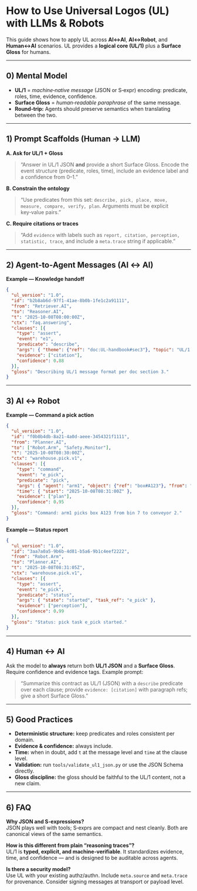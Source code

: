 # How to Use Universal Logos (UL) with LLMs & Robots

This guide shows how to apply UL across **AI↔AI**, **AI↔Robot**, and **Human↔AI** scenarios. UL provides a **logical core (UL/1)** plus a **Surface Gloss** for humans.

---

## 0) Mental Model

- **UL/1** = *machine‑native message* (JSON or S‑expr) encoding: predicate, roles, time, evidence, confidence.
- **Surface Gloss** = *human‑readable paraphrase* of the same message.
- **Round‑trip:** Agents should preserve semantics when translating between the two.

---

## 1) Prompt Scaffolds (Human → LLM)

**A. Ask for UL/1 + Gloss**

> “Answer in UL/1 JSON **and** provide a short Surface Gloss. Encode the event structure (predicate, roles, time), include an evidence label and a confidence from 0–1.”

**B. Constrain the ontology**

> “Use predicates from this set: `describe, pick, place, move, measure, compare, verify, plan`. Arguments must be explicit key‑value pairs.”

**C. Require citations or traces**

> “Add `evidence` with labels such as `report, citation, perception, statistic, trace`, and include a `meta.trace` string if applicable.”

---

## 2) Agent‑to‑Agent Messages (AI ↔ AI)

**Example — Knowledge handoff**

```json
{
  "ul_version": "1.0",
  "id": "b2b8ab6d-97f1-41ae-8b0b-1fe1c2a91111",
  "from": "Retriever.AI",
  "to": "Reasoner.AI",
  "t": "2025-10-08T08:00:00Z",
  "ctx": "faq.answering",
  "clauses": [{
    "type": "assert",
    "event": "e1",
    "predicate": "describe",
    "args": { "theme": {"ref": "doc:UL-handbook#sec3"}, "topic": "UL/1 message format" },
    "evidence": ["citation"],
    "confidence": 0.88
  }],
  "gloss": "Describing UL/1 message format per doc section 3."
}
```

---

## 3) AI ↔ Robot

**Example — Command a pick action**

```json
{
  "ul_version": "1.0",
  "id": "f0b0b4db-8a21-4a0d-aeee-3454321f1111",
  "from": "Planner.AI",
  "to": ["Robot.Arm", "Safety.Monitor"],
  "t": "2025-10-08T08:30:00Z",
  "ctx": "warehouse.pick.v1",
  "clauses": [{
    "type": "command",
    "event": "e_pick",
    "predicate": "pick",
    "args": { "agent": "arm1", "object": {"ref": "box#A123"}, "from": "bin#7", "to": "conveyor#2" },
    "time": { "start": "2025-10-08T08:31:00Z" },
    "evidence": ["plan"],
    "confidence": 0.95
  }],
  "gloss": "Command: arm1 picks box A123 from bin 7 to conveyor 2."
}
```

**Example — Status report**

```json
{
  "ul_version": "1.0",
  "id": "3aa7a0a5-9b6b-4d81-b5a6-9b1c4eef2222",
  "from": "Robot.Arm",
  "to": "Planner.AI",
  "t": "2025-10-08T08:31:05Z",
  "ctx": "warehouse.pick.v1",
  "clauses": [{
    "type": "assert",
    "event": "e_pick",
    "predicate": "status",
    "args": { "state": "started", "task_ref": "e_pick" },
    "evidence": ["perception"],
    "confidence": 0.99
  }],
  "gloss": "Status: pick task e_pick started."
}
```

---

## 4) Human ↔ AI

Ask the model to **always** return both **UL/1 JSON** and a **Surface Gloss**. Require confidence and evidence tags. Example prompt:

> “Summarize this contract as UL/1 (JSON) with a `describe` predicate over each clause; provide `evidence: [citation]` with paragraph refs; give a short Surface Gloss.”

---

## 5) Good Practices

- **Deterministic structure:** keep predicates and roles consistent per domain.
- **Evidence & confidence:** always include.
- **Time:** when in doubt, add `t` at the message level and `time` at the clause level.
- **Validation:** run `tools/validate_ul1_json.py` or use the JSON Schema directly.
- **Gloss discipline:** the gloss should be faithful to the UL/1 content, not a new claim.

---

## 6) FAQ

**Why JSON and S‑expressions?**  
JSON plays well with tools; S‑exprs are compact and nest cleanly. Both are canonical views of the same semantics.

**How is this different from plain “reasoning traces”?**  
UL/1 is **typed, explicit, and machine‑verifiable**. It standardizes evidence, time, and confidence — and is designed to be auditable across agents.

**Is there a security model?**  
Use UL with your existing authz/authn. Include `meta.source` and `meta.trace` for provenance. Consider signing messages at transport or payload level.

